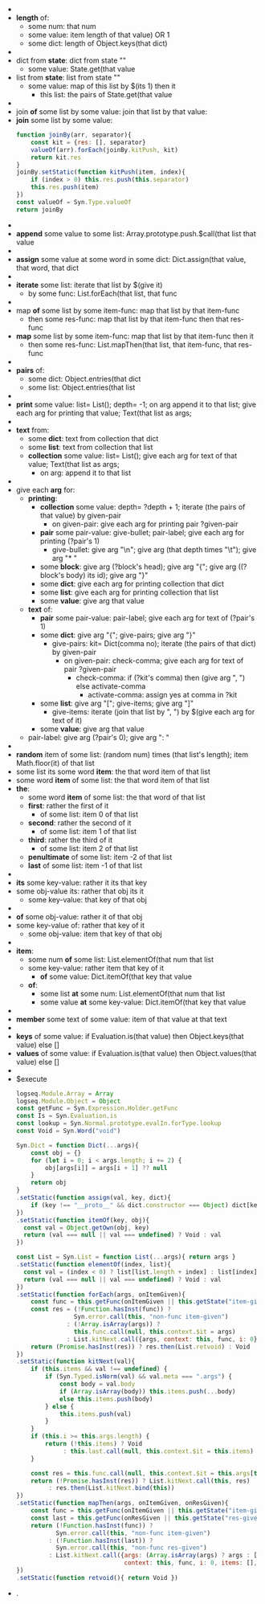 -
- **length** of:
	- some num: that num
	- some value: item length of that value) OR 1
	- some dict: length of Object.keys(that dict)
-
- dict from **state**: dict from state ""
	- some value: State.get(that value
- list from **state**: list from state ""
	- some value: map of this list by $(its 1) then it
		- this list: the pairs of State.get(that value
-
- join **of** some list by some value: join that list by that value:
- **join** some list by some value:
  ```javascript
  function joinBy(arr, separator){
      const kit = {res: [], separator}
      valueOf(arr).forEach(joinBy.kitPush, kit)
      return kit.res
  }
  joinBy.setStatic(function kitPush(item, index){
      if (index > 0) this.res.push(this.separator)
      this.res.push(item)
  })
  const valueOf = Syn.Type.valueOf
  return joinBy
  ```
-
- **append** some value to some list: Array.prototype.push.$call(that list that value
-
- **assign** some value at some word in some dict: Dict.assign(that value, that word, that dict
-
- **iterate** some list: iterate that list by $(give it)
	- by some func: List.forEach(that list, that func
-
- map **of** some list by some item-func: map that list by that item-func
	- then some res-func: map that list by that item-func then that res-func
- **map** some list by some item-func: map that list by that item-func then it
	- then some res-func: List.mapThen(that list, that item-func, that res-func
-
- **pairs** of:
	- some dict: Object.entries(that dict
	- some list: Object.entries(that list
-
- **print** some value: list= List(); depth= -1; on arg append it to that list; give each arg for printing that value; Text(that list as args;
-
- **text** from:
	- some **dict**: text from collection that dict
	- some **list**: text from collection that list
	- **collection** some value: list= List(); give each arg for text of that value; Text(that list as args;
		- on arg: append it to that list
-
- give each **arg** for:
	- **printing**:
		- **collection** some value: depth= ?depth + 1; iterate (the pairs of that value) by given-pair
			- on given-pair: give each arg for printing pair ?given-pair
		- **pair** some pair-value: give-bullet; pair-label; give each arg for printing (?pair's 1)
			- give-bullet: give arg "\n"; give arg (that depth times "\t"); give arg "* "
		- some **block**: give arg (?block's head); give arg "{"; give arg ((?block's body) its id); give arg "}"
		- some **dict**: give each arg for printing collection that dict
		- some **list**: give each arg for printing collection that list
		- some **value**: give arg that value
	- **text** of:
		- **pair** some pair-value: pair-label; give each arg for text of (?pair's 1)
		- some **dict**: give arg "{"; give-pairs; give arg "}"
			- give-pairs: kit= Dict(comma no); iterate (the pairs of that dict) by given-pair
				- on given-pair: check-comma; give each arg for text of pair ?given-pair
					- check-comma: if (?kit's comma) then (give arg ", ") else activate-comma
						- activate-comma: assign yes at comma in ?kit
		- some **list**: give arg "["; give-items; give arg "]"
			- give-items: iterate (join that list by ", ") by $(give each arg for text of it)
		- some **value**: give arg that value
	- pair-label: give arg (?pair's 0); give arg ": "
-
- **random** item of some list: (random num) times (that list's length); item Math.floor(it) of that list
- some list its some word **item**: the that word item of that list
- some word **item** of some list: the that word item of that list
- **the**:
	- some word **item** of some list: the that word of that list
	- **first**: rather the first of it
		- of some list: item 0 of that list
	- **second**: rather the second of it
		- of some list: item 1 of that list
	- **third**: rather the third of it
		- of some list: item 2 of that list
	- **penultimate** of some list: item -2 of that list
	- **last** of some list: item -1 of that list
-
- **its** some key-value: rather it its that key
- some obj-value its: rather that obj its it
	- some key-value: that key of that obj
-
- **of** some obj-value: rather it of that obj
- some key-value of: rather that key of it
	- some obj-value: item that key of that obj
-
- **item**:
	- some num **of** some list: List.elementOf(that num that list
	- some key-value: rather item that key of it
		- **of** some value: Dict.itemOf(that key that value
	- **of**:
		- some list **at** some num: List.elementOf(that num that list
		- some value **at** some key-value: Dict.itemOf(that key that value
-
- **member** some text of some value: item of that value at that text
-
- **keys** of some value: if Evaluation.is(that value) then Object.keys(that value) else []
- **values** of some value: if Evaluation.is(that value) then Object.values(that value) else []
-
- $execute
  ```javascript
  logseq.Module.Array = Array
  logseq.Module.Object = Object
  const getFunc = Syn.Expression.Holder.getFunc
  const Is = Syn.Evaluation.is
  const lookup = Syn.Normal.prototype.evalIn.forType.lookup
  const Void = Syn.Word("void")
  
  Syn.Dict = function Dict(...args){
      const obj = {}
      for (let i = 0; i < args.length; i += 2) {
          obj[args[i]] = args[i + 1] ?? null
      }
      return obj
  }
  .setStatic(function assign(val, key, dict){
      if (key !== "__proto__" && dict.constructor === Object) dict[key] = val
  })
  .setStatic(function itemOf(key, obj){
    const val = Object.getOwn(obj, key)
    return (val === null || val === undefined) ? Void : val
  })
  
  const List = Syn.List = function List(...args){ return args }
  .setStatic(function elementOf(index, list){
    const val = (index < 0) ? list[list.length + index] : list[index]
    return (val === null || val === undefined) ? Void : val
  })
  .setStatic(function forEach(args, onItemGiven){
      const func = this.getFunc(onItemGiven || this.getState("item-given"))
      const res = (!Function.hasInst(func)) ?
                  Syn.error.call(this, "non-func item-given")
                : (!Array.isArray(args)) ?
                  this.func.call(null, this.context.$it = args)
                : List.kitNext.call({args, context: this, func, i: 0})
      return (Promise.hasInst(res)) ? res.then(List.retvoid) : Void
  })
  .setStatic(function kitNext(val){
      if (this.items && val !== undefined) {
          if (Syn.Typed.isNorm(val) && val.meta === ".args") {
              const body = val.body
              if (Array.isArray(body)) this.items.push(...body)
              else this.items.push(body)
          } else {
              this.items.push(val)
          }
      }
      if (this.i >= this.args.length) {
          return (!this.items) ? Void
               : this.last.call(null, this.context.$it = this.items)
      }
  
      const res = this.func.call(null, this.context.$it = this.args[this.i++])
      return (!Promise.hasInst(res)) ? List.kitNext.call(this, res)
           : res.then(List.kitNext.bind(this))
  })
  .setStatic(function mapThen(args, onItemGiven, onResGiven){
      const func = this.getFunc(onItemGiven || this.getState("item-given"))
      const last = this.getFunc(onResGiven || this.getState("res-given"))
      return (!Function.hasInst(func)) ?
             Syn.error.call(this, "non-func item-given")
           : (!Function.hasInst(last)) ?
             Syn.error.call(this, "non-func res-given")
           : List.kitNext.call({args: (Array.isArray(args) ? args : [args]),
                                context: this, func, i: 0, items: [], last})
  })
  .setStatic(function retvoid(){ return Void })
  ```
- .